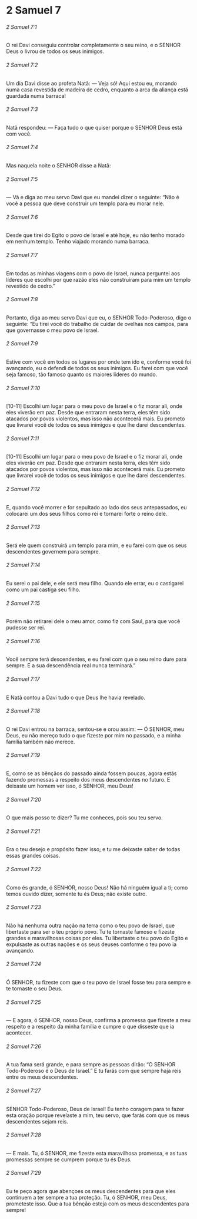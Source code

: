 # 2 Samuel 7

###### 2 Samuel 7:1

O rei Davi conseguiu controlar completamente o seu reino, e o SENHOR Deus o livrou de todos os seus inimigos.

###### 2 Samuel 7:2

Um dia Davi disse ao profeta Natã: — Veja só! Aqui estou eu, morando numa casa revestida de madeira de cedro, enquanto a arca da aliança está guardada numa barraca!

###### 2 Samuel 7:3

Natã respondeu: — Faça tudo o que quiser porque o SENHOR Deus está com você.

###### 2 Samuel 7:4

Mas naquela noite o SENHOR disse a Natã:

###### 2 Samuel 7:5

— Vá e diga ao meu servo Davi que eu mandei dizer o seguinte: “Não é você a pessoa que deve construir um templo para eu morar nele.

###### 2 Samuel 7:6

Desde que tirei do Egito o povo de Israel e até hoje, eu não tenho morado em nenhum templo. Tenho viajado morando numa barraca.

###### 2 Samuel 7:7

Em todas as minhas viagens com o povo de Israel, nunca perguntei aos líderes que escolhi por que razão eles não construíram para mim um templo revestido de cedro.”

###### 2 Samuel 7:8

Portanto, diga ao meu servo Davi que eu, o SENHOR Todo-Poderoso, digo o seguinte: “Eu tirei você do trabalho de cuidar de ovelhas nos campos, para que governasse o meu povo de Israel.

###### 2 Samuel 7:9

Estive com você em todos os lugares por onde tem ido e, conforme você foi avançando, eu o defendi de todos os seus inimigos. Eu farei com que você seja famoso, tão famoso quanto os maiores líderes do mundo.

###### 2 Samuel 7:10

[10-11] Escolhi um lugar para o meu povo de Israel e o fiz morar ali, onde eles viverão em paz. Desde que entraram nesta terra, eles têm sido atacados por povos violentos, mas isso não acontecerá mais. Eu prometo que livrarei você de todos os seus inimigos e que lhe darei descendentes.

###### 2 Samuel 7:11

[10-11] Escolhi um lugar para o meu povo de Israel e o fiz morar ali, onde eles viverão em paz. Desde que entraram nesta terra, eles têm sido atacados por povos violentos, mas isso não acontecerá mais. Eu prometo que livrarei você de todos os seus inimigos e que lhe darei descendentes.

###### 2 Samuel 7:12

E, quando você morrer e for sepultado ao lado dos seus antepassados, eu colocarei um dos seus filhos como rei e tornarei forte o reino dele.

###### 2 Samuel 7:13

Será ele quem construirá um templo para mim, e eu farei com que os seus descendentes governem para sempre.

###### 2 Samuel 7:14

Eu serei o pai dele, e ele será meu filho. Quando ele errar, eu o castigarei como um pai castiga seu filho.

###### 2 Samuel 7:15

Porém não retirarei dele o meu amor, como fiz com Saul, para que você pudesse ser rei.

###### 2 Samuel 7:16

Você sempre terá descendentes, e eu farei com que o seu reino dure para sempre. E a sua descendência real nunca terminará.”

###### 2 Samuel 7:17

E Natã contou a Davi tudo o que Deus lhe havia revelado.

###### 2 Samuel 7:18

O rei Davi entrou na barraca, sentou-se e orou assim: — Ó SENHOR, meu Deus, eu não mereço tudo o que fizeste por mim no passado, e a minha família também não merece.

###### 2 Samuel 7:19

E, como se as bênçãos do passado ainda fossem poucas, agora estás fazendo promessas a respeito dos meus descendentes no futuro. E deixaste um homem ver isso, ó SENHOR, meu Deus!

###### 2 Samuel 7:20

O que mais posso te dizer? Tu me conheces, pois sou teu servo.

###### 2 Samuel 7:21

Era o teu desejo e propósito fazer isso; e tu me deixaste saber de todas essas grandes coisas.

###### 2 Samuel 7:22

Como és grande, ó SENHOR, nosso Deus! Não há ninguém igual a ti; como temos ouvido dizer, somente tu és Deus; não existe outro.

###### 2 Samuel 7:23

Não há nenhuma outra nação na terra como o teu povo de Israel, que libertaste para ser o teu próprio povo. Tu te tornaste famoso e fizeste grandes e maravilhosas coisas por eles. Tu libertaste o teu povo do Egito e expulsaste as outras nações e os seus deuses conforme o teu povo ia avançando.

###### 2 Samuel 7:24

Ó SENHOR, tu fizeste com que o teu povo de Israel fosse teu para sempre e te tornaste o seu Deus.

###### 2 Samuel 7:25

— E agora, ó SENHOR, nosso Deus, confirma a promessa que fizeste a meu respeito e a respeito da minha família e cumpre o que disseste que ia acontecer.

###### 2 Samuel 7:26

A tua fama será grande, e para sempre as pessoas dirão: “O SENHOR Todo-Poderoso é o Deus de Israel.” E tu farás com que sempre haja reis entre os meus descendentes.

###### 2 Samuel 7:27

SENHOR Todo-Poderoso, Deus de Israel! Eu tenho coragem para te fazer esta oração porque revelaste a mim, teu servo, que farás com que os meus descendentes sejam reis.

###### 2 Samuel 7:28

— E mais. Tu, ó SENHOR, me fizeste esta maravilhosa promessa, e as tuas promessas sempre se cumprem porque tu és Deus.

###### 2 Samuel 7:29

Eu te peço agora que abençoes os meus descendentes para que eles continuem a ter sempre a tua proteção. Tu, ó SENHOR, meu Deus, prometeste isso. Que a tua bênção esteja com os meus descendentes para sempre!


